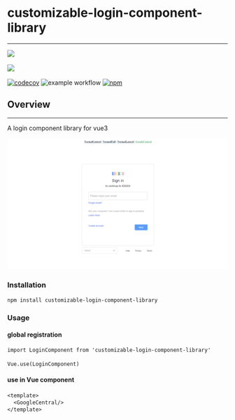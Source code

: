 # customizable-login-component-library

---
[//]: # (# License)
[//]: # ( [MIT]&#40;https://github.com/Kawamiya/customizable-login-component-library/blob/main/LICENSE&#41;)
![](https://img.shields.io/github/license/Kawamiya/customizable-login-component-library)

![](https://img.shields.io/github/issues/Kawamiya/customizable-login-component-library)

[![codecov](https://codecov.io/github/Kawamiya/customizable-login-component-library/branch/main/graph/badge.svg?token=PQWYJ6LIKK)](https://codecov.io/github/Kawamiya/customizable-login-component-library)
![example workflow](https://github.com/Kawamiya/customizable-login-component-library/actions/workflows/build.yml/badge.svg)
[![npm](https://img.shields.io/npm/v/customizable-login-component-library)](https://www.npmjs.com/package/customizable-login-component-library)
## Overview

---
A login component library for vue3

![](./GoogleCentral.png)

### Installation
```angular2html
npm install customizable-login-component-library
```
### Usage
#### global registration
```angular2html
import LoginComponent from 'customizable-login-component-library'

Vue.use(LoginComponent)
```
#### use in Vue component
```angular2html
<template>
  <GoogleCentral/>
</template>
```
